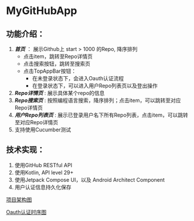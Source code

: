 # MyGitHubApp 

## 功能介绍：
1. ***首页*** ： 展示Github上 start > 1000 的Repo, 降序排列
   - 点击item，跳转至Repo详情页
   - 点击搜索按钮，跳转至搜索页
   - 点击TopAppBar按钮：
     - 在未登录状态下，会进入Oauth认证流程
     - 在登录状态下，可以进入用户Repo列表页以及登出操作
2. ***Repo详情页*** : 展示具体某个repo的信息
3. ***Repo搜索页*** : 按照编程语言搜索，降序排列；点击item，可以跳转至对应Repo详情页
4. ***用户Repo列表页*** : 展示已登录用户名下所有Repo列表，点击item，可以跳转至对应Repo详情页
5. 支持使用Cucumber测试

## 技术实现：
1. 使用GitHub RESTful API
2. 使用Kotlin, API level 29+
3. 使用Jetpack Compose UI，以及 Android Architect Component
4. 用户认证信息持久化保存

[ 项目架构图 ]( https://github.com/LFen/MyGitHubApp/blob/main/architecture_diagram.png "project_architecture" )

[ Oauth认证时序图 ]( https://github.com/LFen/MyGitHubApp/blob/main/oauth_sequence.png "oauth_sequence" )
